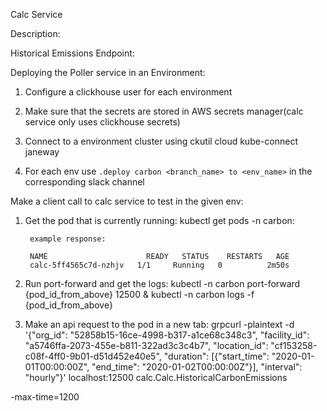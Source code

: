 Calc Service

Description:

Historical Emissions Endpoint:


Deploying the Poller service in an Environment:

1. Configure a clickhouse user for each environment

2. Make sure that the secrets are stored in AWS secrets manager(calc service only uses clickhouse secrets)

3. Connect to a environment cluster using ckutil cloud kube-connect janeway

4. For each env use `.deploy carbon <branch_name> to <env_name>` in the corresponding slack channel

Make a client call to calc service to test in the given env:

1. Get the pod that is currently running:
		kubectl get pods -n carbon:

		example response:

		NAME                      READY   STATUS    RESTARTS   AGE
		calc-5ff4565c7d-nzhjv   1/1     Running   0          2m50s


2. Run port-forward and get the logs:
		kubectl -n carbon port-forward {pod_id_from_above} 12500 &
		kubectl -n carbon logs -f {pod_id_from_above}


3. Make an api request to the pod in a new tab:
	 	grpcurl -plaintext -d '{"org_id": "52858b15-16ce-4998-b317-a1ce68c348c3", "facility_id": "a5746ffa-2073-455e-b811-322ad3c3c4b7", "location_id": "cf153258-c08f-4ff0-9b01-d51d452e40e5", "duration": [{"start_time": "2020-01-01T00:00:00Z", "end_time": "2020-01-02T00:00:00Z"}], "interval": "hourly"}' localhost:12500 calc.Calc.HistoricalCarbonEmissions

-max-time=1200 
